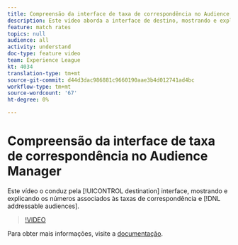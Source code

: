 ```yaml
---
title: Compreensão da interface de taxa de correspondência no Audience Manager
description: Este vídeo aborda a interface de destino, mostrando e explicando os números associados às taxas de correspondência e audiências endereçáveis.
feature: match rates
topics: null
audience: all
activity: understand
doc-type: feature video
team: Experience League
kt: 4034
translation-type: tm+mt
source-git-commit: d44d3dac986881c9660190aae3b4d012741ad4bc
workflow-type: tm+mt
source-wordcount: '67'
ht-degree: 0%

---
```



# Compreensão da interface de taxa de correspondência no Audience Manager

Este vídeo o conduz pela [!UICONTROL destination] interface, mostrando e explicando os números associados às taxas de correspondência e [!DNL addressable audiences].

>[!VIDEO](https://video.tv.adobe.com/v/29831/?quality=12)

Para obter mais informações, visite a [documentação](https://docs.adobe.com/help/en/audience-manager/user-guide/features/addressable-audiences.html).
